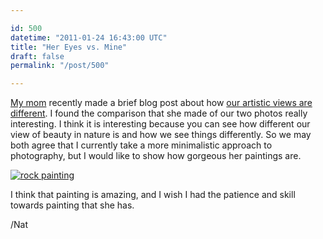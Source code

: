 ```yaml
---

id: 500
datetime: "2011-01-24 16:43:00 UTC"
title: "Her Eyes vs. Mine"
draft: false
permalink: "/post/500"

---
```


[My mom][mom] recently made a brief blog post about how [our artistic views are different][mblog]. I found the comparison that she made of our two photos really interesting. I think it is interesting because you can see how different our view of beauty in nature is and how we see things differently. So we may both agree that I currently take a more minimalistic approach to photography, but I would like to show how gorgeous her paintings are.

[![rock painting][rock]][art]

I think that painting is amazing, and I wish I had the patience and skill towards painting that she has.

/Nat

[mom]:  http://lydiadehn.com
[mblog]: http://lydiadehn.com/Blog/Entries/2011/1/24_We_see_the_same_thing%C_but_I_like_his_eyes_better.html
[art]: http://lydiadehn.com/Painting.html
[rock]: /images/2011/1/IMG_0120.jpg



